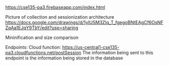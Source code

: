 https://cse135-pa3.firebaseapp.com/index.html

Picture of collection and sessionization architecture
https://docs.google.com/drawings/d/1yIUSM3Zlq_T_fgegoBNtEAgCf6OsNFZqAa1EJqY9TbY/edit?usp=sharing

Mininification and size comparison

Endpoints:
Cloud function: https://us-central1-cse135-pa3.cloudfunctions.net/postSession
The information being sent to this endpoint is the information being stored in the database
